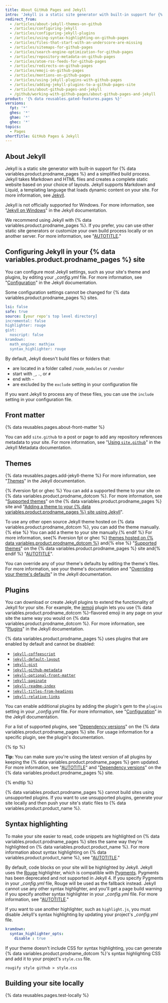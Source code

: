 ```yaml
---
title: About GitHub Pages and Jekyll
intro: 'Jekyll is a static site generator with built-in support for {% data variables.product.prodname_pages %}.'
redirect_from:
  - /articles/about-jekyll-themes-on-github
  - /articles/configuring-jekyll
  - /articles/configuring-jekyll-plugins
  - /articles/using-syntax-highlighting-on-github-pages
  - /articles/files-that-start-with-an-underscore-are-missing
  - /articles/sitemaps-for-github-pages
  - /articles/search-engine-optimization-for-github-pages
  - /articles/repository-metadata-on-github-pages
  - /articles/atom-rss-feeds-for-github-pages
  - /articles/redirects-on-github-pages
  - /articles/emoji-on-github-pages
  - /articles/mentions-on-github-pages
  - /articles/using-jekyll-plugins-with-github-pages
  - /articles/adding-jekyll-plugins-to-a-github-pages-site
  - /articles/about-github-pages-and-jekyll
  - /github/working-with-github-pages/about-github-pages-and-jekyll
product: '{% data reusables.gated-features.pages %}'
versions:
  fpt: '*'
  ghes: '*'
  ghae: '*'
  ghec: '*'
topics:
  - Pages
shortTitle: GitHub Pages & Jekyll
---
```


## About Jekyll

Jekyll is a static site generator with built-in support for {% data variables.product.prodname_pages %} and a simplified build process. Jekyll takes Markdown and HTML files and creates a complete static website based on your choice of layouts. Jekyll supports Markdown and Liquid, a templating language that loads dynamic content on your site. For more information, see [Jekyll](https://jekyllrb.com/).

Jekyll is not officially supported for Windows. For more information, see "[Jekyll on Windows](https://jekyllrb.com/docs/windows/#installation)" in the Jekyll documentation.

We recommend using Jekyll with {% data variables.product.prodname_pages %}. If you prefer, you can use other static site generators or customize your own build process locally or on another server. For more information, see "[AUTOTITLE](/pages/getting-started-with-github-pages/about-github-pages#static-site-generators)."

## Configuring Jekyll in your {% data variables.product.prodname_pages %} site

You can configure most Jekyll settings, such as your site's theme and plugins, by editing your __config.yml_ file. For more information, see "[Configuration](https://jekyllrb.com/docs/configuration/)" in the Jekyll documentation.

Some configuration settings cannot be changed for {% data variables.product.prodname_pages %} sites.

```yaml
lsi: false
safe: true
source: [your repo's top level directory]
incremental: false
highlighter: rouge
gist:
  noscript: false
kramdown:
  math_engine: mathjax
  syntax_highlighter: rouge
```

By default, Jekyll doesn't build files or folders that:
- are located in a folder called `/node_modules` or `/vendor`
- start with `_`, `.`, or `#`
- end with `~`
- are excluded by the `exclude` setting in your configuration file

If you want Jekyll to process any of these files, you can use the `include` setting in your configuration file.

## Front matter

{% data reusables.pages.about-front-matter %}

You can add `site.github` to a post or page to add any repository references metadata to your site. For more information, see "[Using `site.github`](https://jekyll.github.io/github-metadata/site.github/)" in the Jekyll Metadata documentation.

## Themes

{% data reusables.pages.add-jekyll-theme %} For more information, see "[Themes](https://jekyllrb.com/docs/themes/)" in the Jekyll documentation.

{% ifversion fpt or ghec %}
You can add a supported theme to your site on {% data variables.product.prodname_dotcom %}. For more information, see "[Supported themes](https://pages.github.com/themes/)" on the {% data variables.product.prodname_pages %} site and "[Adding a theme to your {% data variables.product.prodname_pages %} site using Jekyll](/pages/setting-up-a-github-pages-site-with-jekyll/adding-a-theme-to-your-github-pages-site-using-jekyll)".

To use any other open source Jekyll theme hosted on {% data variables.product.prodname_dotcom %}, you can add the theme manually.{% else %} You can add a theme to your site manually.{% endif %} For more information, see{% ifversion fpt or ghec %} [themes hosted on {% data variables.product.prodname_dotcom %}](https://github.com/topics/jekyll-theme) and{% else %} "[Supported themes](https://pages.github.com/themes/)" on the {% data variables.product.prodname_pages %} site and{% endif %} "[AUTOTITLE](/pages/setting-up-a-github-pages-site-with-jekyll/adding-a-theme-to-your-github-pages-site-using-jekyll)".

You can override any of your theme's defaults by editing the theme's files. For more information, see your theme's documentation and "[Overriding your theme's defaults](https://jekyllrb.com/docs/themes/#overriding-theme-defaults)" in the Jekyll documentation.

## Plugins

You can download or create Jekyll plugins to extend the functionality of Jekyll for your site. For example, the [jemoji](https://github.com/jekyll/jemoji) plugin lets you use {% data variables.product.prodname_dotcom %}-flavored emoji in any page on your site the same way you would on {% data variables.product.prodname_dotcom %}. For more information, see "[Plugins](https://jekyllrb.com/docs/plugins/)" in the Jekyll documentation.

{% data variables.product.prodname_pages %} uses plugins that are enabled by default and cannot be disabled:
- [`jekyll-coffeescript`](https://github.com/jekyll/jekyll-coffeescript)
- [`jekyll-default-layout`](https://github.com/benbalter/jekyll-default-layout)
- [`jekyll-gist`](https://github.com/jekyll/jekyll-gist)
- [`jekyll-github-metadata`](https://github.com/jekyll/github-metadata)
- [`jekyll-optional-front-matter`](https://github.com/benbalter/jekyll-optional-front-matter)
- [`jekyll-paginate`](https://github.com/jekyll/jekyll-paginate)
- [`jekyll-readme-index`](https://github.com/benbalter/jekyll-readme-index)
- [`jekyll-titles-from-headings`](https://github.com/benbalter/jekyll-titles-from-headings)
- [`jekyll-relative-links`](https://github.com/benbalter/jekyll-relative-links)

You can enable additional plugins by adding the plugin's gem to the `plugins` setting in your __config.yml_ file. For more information, see "[Configuration](https://jekyllrb.com/docs/configuration/)" in the Jekyll documentation.

For a list of supported plugins, see "[Dependency versions](https://pages.github.com/versions/)" on the {% data variables.product.prodname_pages %} site.  For usage information for a specific plugin, see the plugin's documentation.

{% tip %}

**Tip:** You can make sure you're using the latest version of all plugins by keeping the {% data variables.product.prodname_pages %} gem updated. For more information, see "[AUTOTITLE](/pages/setting-up-a-github-pages-site-with-jekyll/testing-your-github-pages-site-locally-with-jekyll#updating-the-github-pages-gem)" and "[Dependency versions](https://pages.github.com/versions/)" on the {% data variables.product.prodname_pages %} site.

{% endtip %}

{% data variables.product.prodname_pages %} cannot build sites using unsupported plugins. If you want to use unsupported plugins, generate your site locally and then push your site's static files to {% data variables.product.product_name %}.

## Syntax highlighting

To make your site easier to read, code snippets are highlighted on {% data variables.product.prodname_pages %} sites the same way they're highlighted on {% data variables.product.product_name %}. For more information about syntax highlighting on {% data variables.product.product_name %}, see "[AUTOTITLE](/get-started/writing-on-github/working-with-advanced-formatting/creating-and-highlighting-code-blocks)."

By default, code blocks on your site will be highlighted by Jekyll. Jekyll uses the [Rouge](https://github.com/jneen/rouge) highlighter, which is compatible with [Pygments](https://pygments.org/). Pygments has been deprecated and not supported in Jekyll 4. If you specify Pygments in your __config.yml_ file, Rouge will be used as the fallback instead. Jekyll cannot use any other syntax highlighter, and you'll get a page build warning if you specify another syntax highlighter in your __config.yml_ file. For more information, see "[AUTOTITLE](/pages/setting-up-a-github-pages-site-with-jekyll/about-jekyll-build-errors-for-github-pages-sites)."

If you want to use another highlighter, such as `highlight.js`, you must disable Jekyll's syntax highlighting by updating your project's __config.yml_ file.

```yaml
kramdown:
  syntax_highlighter_opts:
    disable : true
```

If your theme doesn't include CSS for syntax highlighting, you can generate {% data variables.product.prodname_dotcom %}'s syntax highlighting CSS and add it to your project's `style.css` file.

```shell
rougify style github > style.css
```

## Building your site locally

{% data reusables.pages.test-locally %}
